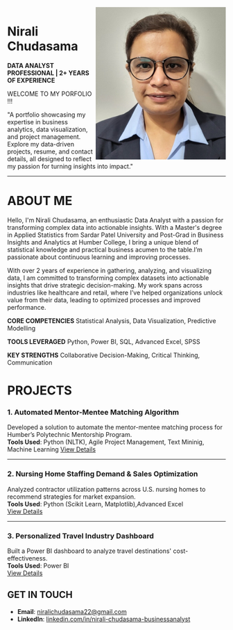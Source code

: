 <img src="pic01.jpg" alt="Nirali Chudasama" align="right" width="300"/>


# Nirali Chudasama

**DATA ANALYST PROFESSIONAL | 2+ YEARS OF EXPERIENCE**

WELCOME TO MY PORFOLIO !!!

"A portfolio showcasing my expertise in business analytics, data visualization, and project management. Explore my data-driven projects, resume, and contact details, all designed to reflect my passion for turning insights into impact."





-----
# ABOUT ME
Hello, I'm Nirali Chudasama, an enthusiastic Data Analyst with a passion for transforming complex data into actionable insights. With a Master's degree in Applied Statistics from Sardar Patel University and Post-Grad in Business Insights and Analytics at Humber College, I bring a unique blend of statistical knowledge and practical business acumen to the table.I’m passionate about continuous learning and improving processes.

With over 2 years of experience in gathering, analyzing, and visualizing data, I am committed to transforming complex datasets into actionable insights that drive strategic decision-making. My work spans across industries like healthcare and retail, where I’ve helped organizations unlock value from their data, leading to optimized processes and improved performance.
                
**CORE COMPETENCIES**
Statistical Analysis, Data Visualization, Predictive Modelling
                   
**TOOLS LEVERAGED**
Python, Power BI, SQL, Advanced Excel, SPSS
                    
**KEY STRENGTHS**
Collaborative Decision-Making, Critical Thinking, Communication


# PROJECTS

### 1. **Automated Mentor-Mentee Matching Algorithm**
Developed a solution to automate the mentor-mentee matching process for Humber’s Polytechnic Mentorship Program.  
**Tools Used**: Python (NLTK), Agile Project Management, Text Mininig, Machine Learning 
[View Details](mentor-mentee-details.md)

---

### 2. **Nursing Home Staffing Demand & Sales Optimization**

Analyzed contractor utilization patterns across U.S. nursing homes to recommend strategies for market expansion.  
**Tools Used**: Python (Scikit Learn, Matplotlib),Advanced Excel  
[View Details](nursing-home-details.md)

---

### 3. **Personalized Travel Industry Dashboard**

Built a Power BI dashboard to analyze travel destinations' cost-effectiveness.  
**Tools Used**: Power BI  
[View Details](travel-dashboard-details.md)




## GET IN TOUCH
- **Email**: [niralichudasama22@gmail.com](mailto:niralichudasama22@gmail.com)
- **LinkedIn**: [linkedin.com/in/nirali-chudasama-businessanalyst](https://www.linkedin.com/in/nirali-chudasama-businessanalyst/)
  




